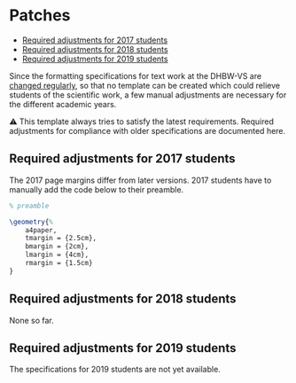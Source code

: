 # Patches <!-- omit in toc -->

- [Required adjustments for 2017 students](#required-adjustments-for-2017-students)
- [Required adjustments for 2018 students](#required-adjustments-for-2018-students)
- [Required adjustments for 2019 students](#required-adjustments-for-2019-students)

Since the formatting specifications for text work at the DHBW-VS are [changed regularly](https://github.com/skyfrk/dhbw-vs-latex-template/issues/42), so that no template can be created which could relieve students of the scientific work, a few manual adjustments are necessary for the different academic years.

:warning: This template always tries to satisfy the latest requirements. Required adjustments for compliance with older specifications are documented here.

## Required adjustments for 2017 students

The 2017 page margins differ from later versions. 2017 students have to manually add the code below to their preamble.

```tex
% preamble

\geometry{%
    a4paper,
    tmargin = {2.5cm},
    bmargin = {2cm},
    lmargin = {4cm},
    rmargin = {1.5cm}
}
```

## Required adjustments for 2018 students

None so far.

## Required adjustments for 2019 students

The specifications for 2019 students are not yet available.
